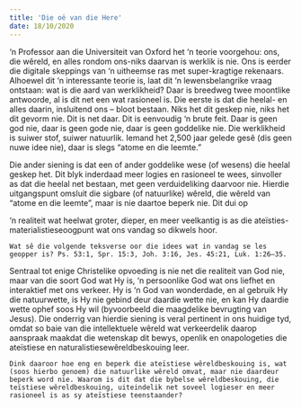 ```yaml
---
title: 'Die oë van die Here'
date: 18/10/2020
---
```


‘n Professor aan die Universiteit van Oxford het ‘n teorie voorgehou: ons, die wêreld, en alles rondom ons-niks daarvan is werklik is nie. Ons is eerder die digitale skeppings van ‘n uitheemse ras met super-kragtige rekenaars. Alhoewel dit ‘n interessante teorie is, laat dit ‘n lewensbelangrike vraag ontstaan: wat is die aard van werklikheid? Daar is breedweg twee moontlike antwoorde, al is dit net een wat rasioneel is. Die eerste is dat die heelal- en alles daarin, insluitend ons – bloot bestaan. Niks het dit geskep nie, niks het dit gevorm nie. Dit is net daar. Dit is eenvoudig ‘n brute feit. Daar is geen god nie, daar is geen gode nie, daar is geen goddelike nie. Die werklikheid is suiwer stof, suiwer natuurlik. Iemand het 2,500 jaar gelede gesê (dis geen nuwe idee nie), daar is slegs “atome en die leemte.”

Die ander siening is dat een of ander goddelike wese (of wesens) die heelal geskep het. Dit blyk inderdaad meer logies en rasioneel te wees, sinvoller as dat die heelal net bestaan, met geen verduideliking daarvoor nie. Hierdie uitgangspunt omsluit die sigbare (of natuurlike) wêreld, die wêreld van “atome en die leemte”, maar is nie daartoe beperk nie. Dit dui op

‘n realiteit wat heelwat groter, dieper, en meer veelkantig is as die ateïsties-materialistieseoogpunt wat ons vandag so dikwels hoor.

`Wat sê die volgende teksverse oor die idees wat in vandag se les geopper is? Ps. 53:1, Spr. 15:3, Joh. 3:16, Jes. 45:21, Luk. 1:26–35.`

Sentraal tot enige Christelike opvoeding is nie net die realiteit van God nie, maar van die soort God wat Hy is, ‘n persoonlike God wat ons liefhet en interaktief met ons verkeer. Hy is ‘n God van wonderdade, en al gebruik Hy die natuurwette, is Hy nie gebind deur daardie wette nie, en kan Hy daardie wette ophef soos Hy wil (byvoorbeeld die maagdelike bevrugting van Jesus). Die onderrig van hierdie siening is veral pertinent in ons huidige tyd, omdat so baie van die intellektuele wêreld wat verkeerdelik daarop aanspraak maakdat die wetenskap dit bewys, openlik en onapologeties die ateïstiese en naturalistiesewêreldbeskouing leer.

`Dink daaroor hoe eng en beperk die ateïstiese wêreldbeskouing is, wat (soos hierbo genoem) die natuurlike wêreld omvat, maar nie daardeur beperk word nie. Waarom is dit dat die bybelse wêreldbeskouing, die teïstiese wêreldbeskouing, uiteindelik net soveel logieser en meer rasioneel is as sy ateïstiese teenstaander?`